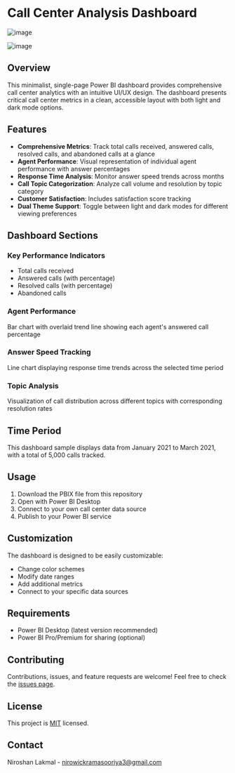 # Call Center Analysis Dashboard

![image](https://github.com/user-attachments/assets/c3c8c9d5-b98f-485f-a473-1bfa9689c090)

![image](https://github.com/user-attachments/assets/6b4b492b-6f32-486c-833e-701185fbc33c)


## Overview

This minimalist, single-page Power BI dashboard provides comprehensive call center analytics with an intuitive UI/UX design. The dashboard presents critical call center metrics in a clean, accessible layout with both light and dark mode options.

## Features

- **Comprehensive Metrics**: Track total calls received, answered calls, resolved calls, and abandoned calls at a glance
- **Agent Performance**: Visual representation of individual agent performance with answer percentages
- **Response Time Analysis**: Monitor answer speed trends across months
- **Call Topic Categorization**: Analyze call volume and resolution by topic category
- **Customer Satisfaction**: Includes satisfaction score tracking
- **Dual Theme Support**: Toggle between light and dark modes for different viewing preferences

## Dashboard Sections

### Key Performance Indicators
- Total calls received
- Answered calls (with percentage)
- Resolved calls (with percentage)
- Abandoned calls

### Agent Performance
Bar chart with overlaid trend line showing each agent's answered call percentage

### Answer Speed Tracking
Line chart displaying response time trends across the selected time period

### Topic Analysis
Visualization of call distribution across different topics with corresponding resolution rates

## Time Period
This dashboard sample displays data from January 2021 to March 2021, with a total of 5,000 calls tracked.

## Usage

1. Download the PBIX file from this repository
2. Open with Power BI Desktop
3. Connect to your own call center data source
4. Publish to your Power BI service

## Customization

The dashboard is designed to be easily customizable:
- Change color schemes
- Modify date ranges
- Add additional metrics
- Connect to your specific data sources

## Requirements

- Power BI Desktop (latest version recommended)
- Power BI Pro/Premium for sharing (optional)

## Contributing

Contributions, issues, and feature requests are welcome! Feel free to check the [issues page](https://github.com/[your-username]/call-center-analysis/issues).

## License

This project is [MIT](https://choosealicense.com/licenses/mit/) licensed.

## Contact

Niroshan Lakmal - nirowickramasooriya3@gmail.com

